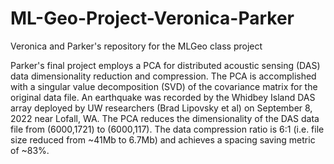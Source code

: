 # ML-Geo-Project-Veronica-Parker
Veronica and Parker's repository for the MLGeo class project

Parker's final project employs a PCA for distributed acoustic sensing (DAS) data dimensionality reduction and compression. The PCA is accomplished with a singular value decomposition (SVD) of the covariance matrix for the original data file. An earthquake was recorded by the Whidbey Island DAS array deployed by UW researchers (Brad Lipovsky et al) on September 8, 2022 near Lofall, WA. The PCA reduces the dimensionality of the DAS data file from (6000,1721) to (6000,117). The data compression ratio is 6:1 (i.e. file size reduced from ~41Mb to 6.7Mb) and achieves a spacing saving metric of ~83%. 
